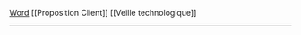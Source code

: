 
[Word](https://univubs-my.sharepoint.com/:w:/r/personal/le-derrey_e2202898_etud_univ-ubs_fr/Documents/PropositionClient.docx?d=wfc230bb4f91a4b0da9a6be4c1420d893&csf=1&web=1&e=uP27I1)
[[Proposition Client]]
[[Veille technologique]]

---



